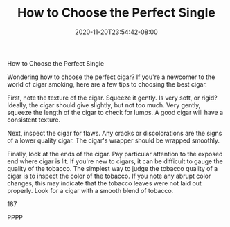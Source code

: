 ﻿---
title: "How to Choose the Perfect Single"
date: 2020-11-20T23:54:42-08:00
description: "Cigars Tips for Web Success"
featured_image: "/images/Cigars.jpg"
tags: ["Cigars"]
---

How to Choose the Perfect Single

Wondering how to choose the perfect cigar?  If you're a newcomer to the world of cigar smoking, here are a few tips to choosing the best cigar.

First, note the texture of the cigar. Squeeze it gently. Is very soft, or rigid?  Ideally, the cigar should give slightly, but not too much.  Very gently, squeeze the length of the cigar to check for lumps.  A good cigar will have a consistent texture.

Next, inspect the cigar for flaws.  Any cracks or discolorations are the signs of a lower quality cigar.  The cigar's wrapper should be wrapped smoothly.  

Finally, look at the ends of the cigar.  Pay particular attention to the exposed end where cigar is lit.  If you're new to cigars, it can be difficult to gauge the quality of the tobacco.  The simplest way to judge the tobacco quality of a cigar is to inspect the color of the tobacco.  If you note any abrupt color changes, this may indicate that the tobacco leaves were not laid out properly.  Look for a cigar with a smooth blend of tobacco.  

187

PPPP

